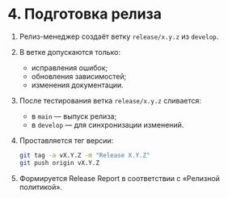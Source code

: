 # 4. Подготовка релиза

1. Релиз-менеджер создаёт ветку `release/x.y.z` из `develop`.
2. В ветке допускаются только:
   - исправления ошибок;
   - обновления зависимостей;
   - изменения документации.
3. После тестирования ветка `release/x.y.z` сливается:
   - в `main` — выпуск релиза;
   - в `develop` — для синхронизации изменений.
4. Проставляется тег версии:

   ```bash
   git tag -a vX.Y.Z -m "Release X.Y.Z"
   git push origin vX.Y.Z
   ```

5. Формируется Release Report в соответствии с «Релизной политикой».
